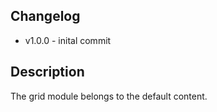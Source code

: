  ## Changelog
* v1.0.0 - inital commit

## Description
The grid module belongs to the default content.
